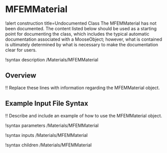 # MFEMMaterial

!alert construction title=Undocumented Class
The MFEMMaterial has not been documented. The content listed below should be used as a starting point for
documenting the class, which includes the typical automatic documentation associated with a
MooseObject; however, what is contained is ultimately determined by what is necessary to make the
documentation clear for users.

!syntax description /Materials/MFEMMaterial

## Overview

!! Replace these lines with information regarding the MFEMMaterial object.

## Example Input File Syntax

!! Describe and include an example of how to use the MFEMMaterial object.

!syntax parameters /Materials/MFEMMaterial

!syntax inputs /Materials/MFEMMaterial

!syntax children /Materials/MFEMMaterial
